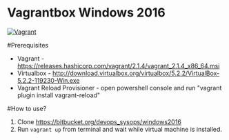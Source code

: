 # Vagrantbox Windows 2016

[![Vagrant](https://img.shields.io/badge/vagrant-windows_2016-orange.svg)]()

#Prerequisites
* Vagrant - https://releases.hashicorp.com/vagrant/2.1.4/vagrant_2.1.4_x86_64.msi
* Virtualbox - http://download.virtualbox.org/virtualbox/5.2.2/VirtualBox-5.2.2-119230-Win.exe
* Vagrant Reload Provisioner - open powershell console and run "vagrant plugin install vagrant-reload"

#How to use?

1. Clone https://bitbucket.org/devops_sysops/windows2016
2. Run `vagrant up` from terminal and wait while virtual machine is installed.